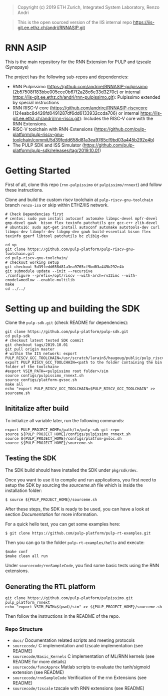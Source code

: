 > Copyright (c) 2019 ETH Zurich, Integrated System Laboratory, Renzo Andri 

> This is the open sourced version of the IIS internal repo https://iis-git.ee.ethz.ch/andri/RNNASIP.git 


# RNN ASIP
This is the main repository for the RNN Extension for PULP and tzscale (Synopsys)

The project has the following sub-repos and dependencies:

- RNN Pulpissimo (https://github.com/andrire/RNNASIP-pulpissimo (2b57508f183bbe005cce0b67f2a28c6e33d3270c) or internal https://iis-git.ee.ethz.ch/andri/rnn-pulpissimo.git): Pulpissimo extended by special instructions
- RNN RISC-V core (https://github.com/andrire/RNNASIP-riscvcore (124eabc8d426fd0491287df6dd6133932ccda706) or internal https://iis-git.ee.ethz.ch/andri/rnn-riscv.git): Includes the RISC-V core with the RNN Extensions.
- RISC-V toolchain with RNN-Extensions (https://github.com/pulp-platform/pulp-riscv-gnu-toolchain/commit/5d39fedd658d81a3ea9765cf9bd03a445b292e4b)
- The PULP SDK and ISS Simulator (https://github.com/pulp-platform/pulp-sdk/releases/tag/2019.10.01)

# Getting Started

First of all, clone this repo (`rnn-pulpissimo` or `pulpissimo/rnnext`) and follow these instructions.

Clone and build the custom riscv toolchain at `pulp-riscv-gnu-toolchain` branch `renzo-isa` or skip within ETHZ/IIS network.
```
# Check Dependencies first
# centos: sudo yum install autoconf automake libmpc-devel mpfr-devel gmp-devel gawk  bison flex texinfo patchutils gcc gcc-c++ zlib-devel
# ubuntu16: sudo apt-get install autoconf automake autotools-dev curl libmpc-dev libmpfr-dev libgmp-dev gawk build-essential bison flex texinfo gperf libtool patchutils bc zlib1g-dev

cd vp
git clone https://github.com/pulp-platform/pulp-riscv-gnu-toolchain.git
cd pulp-riscv-gnu-toolchain/
# checkout working setup
git checkout 5d39fedd658d81a3ea9765cf9bd03a445b292e4b
git submodule update --init --recursive
./configure --prefix=/opt/riscv --with-arch=rv32imc --with-cmodel=medlow --enable-multilib
make
cd ../../
```
# Setting up and building the SDK
Clone the `pulp-sdk.git` (check README for dependencies):

```
git clone https://github.com/pulp-platform/pulp-sdk.git
cd pulp-sdk
# checkout latest tested SDK commit
git checkout tags/2019.10.01
git pull origin master
# within the IIS network: export PULP_RISCV_GCC_TOOLCHAIN=/usr/scratch/larain5/haugoug/public/pulp_riscv_gcc_renzo.3/
export PULP_RISCV_GCC_TOOLCHAIN=<path to the folder containing the bin folder of the toolchain>
#export VSIM_PATH=<pulpissimo root folder>/sim 
source configs/pulpissimo_rnnext.sh
source configs/platform-gvsoc.sh 
make all
echo "export PULP_RISCV_GCC_TOOLCHAIN=$PULP_RISCV_GCC_TOOLCHAIN" >> sourceme.sh
```

## Inititalize after build
To initialize all variable later, run the following commands:
```
export PULP_PROJECT_HOME=/path/to/pulp-sdk-git-repo
source ${PULP_PROJECT_HOME}/configs/pulpissimo_rnnext.sh
source ${PULP_PROJECT_HOME}/configs/platfom-gvsoc.sh
source ${PULP_PROJECT_HOME}/sourceme.sh
```

## Testing the SDK

The SDK build should have installed the SDK under `pkg/sdk/dev`.

Once you want to use it to compile and run applications, you first need to setup the SDK by sourcing the *sourceme.sh* file which is inside the installation folder:

    $ source ${PULP_PROJECT_HOME}/sourceme.sh

After these steps, the SDK is ready to be used, you can have a look at section *Documentation* for more information.

For a quick hello test, you can get some examples here:

    $ git clone https://github.com/pulp-platform/pulp-rt-examples.git

Then you can go to the folder `pulp-rt-examples/hello` and execute:

    $make conf 
    $make clean all run

Under ```sourcecode/rnnSampleCode```, you find some basic tests using the RNN extensions.

## Generating the RTL platform
```
git clone https://github.com/pulp-platform/pulpissimo.git pulp_platform_rnnext
echo "export VSIM_PATH=$(pwd)/sim" >> ${PULP_PROJECT_HOME}/sourceme.sh
```
Then follow the instructions in the README of the repo.

### Repo Structure

- `docs/` Documentation related scripts and meeting protocols
- `sourcecode/` C implementation and tzscale implementation (see README)
- `sourcecode/Basic_Kernels` C implementation of ML/RNN kernels (see README for more details)
- `sourcecode/funcApprox` Matlab scripts to evaluate the tanh/sigmoid extension (see README)
- `sourcecode/rnnSampleCode` Verification of the rnn Extensions (see README)
- `sourcecode/tzscale` tzscale with RNN extensions (see README)

